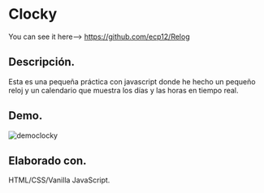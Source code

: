 # Clocky
You can see it here--> https://github.com/ecp12/Relog 

## Descripción.
Esta es una pequeña práctica con javascript donde he hecho un pequeño reloj y un calendario que muestra los días y las horas en tiempo real.


## Demo. 
![democlocky](Demo.gif)

## Elaborado con.

 HTML/CSS/Vanilla JavaScript.

 
